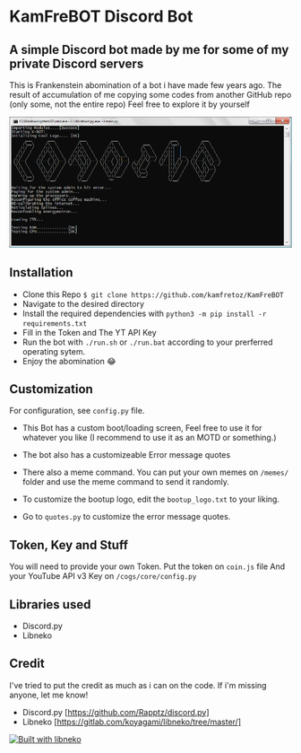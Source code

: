 # KamFreBOT Discord Bot

## A simple Discord bot made by me for some of my private Discord servers

This is Frankenstein abomination of a bot i have made few years ago. The result of accumulation of me copying some codes from another GitHub repo (only some, not the entire repo)
Feel free to explore it by yourself

![Bootup Screen](/screenshot/bootup.png)

## Installation

* Clone this Repo `$ git clone https://github.com/kamfretoz/KamFreBOT`
* Navigate to the desired directory
* Install the required dependencies with `python3 -m pip install -r requirements.txt`
* Fill in the Token and The YT API Key
* Run the bot with `./run.sh` or `./run.bat` according to your prerferred operating sytem.
* Enjoy the abomination 😂

## Customization

For configuration, see `config.py` file.

* This Bot has a custom boot/loading screen, Feel free to use it for whatever you like (I recommend to use it as an MOTD or something.)
* The bot also has a customizeable Error message quotes
* There also a meme command. You can put your own memes on `/memes/` folder and use the meme command to send it randomly.

* To customize the bootup logo, edit the `bootup_logo.txt` to your liking.
* Go to `quotes.py` to customize the error message quotes.

## Token, Key and Stuff

You will need to provide your own Token.
Put the token on `coin.js` file
And your YouTube API v3 Key on `/cogs/core/config.py`

## Libraries used

* Discord.py
* Libneko

## Credit

I've tried to put the credit as much as i can on the code. If i'm missing anyone, let me know!

* Discord.py [https://github.com/Rapptz/discord.py]
* Libneko    [https://gitlab.com/koyagami/libneko/tree/master/]

[![Built with libneko](https://img.shields.io/badge/built%20with-libneko-ff69b4.svg)](https://gitlab.com/koyagami/libneko)
